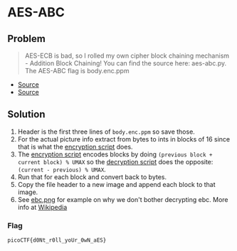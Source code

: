 # AES-ABC

## Problem

> AES-ECB is bad, so I rolled my own cipher block chaining mechanism - Addition Block Chaining! You can find the source here: aes-abc.py. The AES-ABC flag is body.enc.ppm

* [Source](./aes-abc.py)
* [Source](./body.enc.ppm)

## Solution

1. Header is the first three lines of `body.enc.ppm` so save those.
2. For the actual picture info extract from bytes to ints in blocks of 16 since that is what the [encryption script](./aes-abc.py) does.
3. The [encryption script](./aes-abc.py) encodes blocks by doing `(previous block + current block) % UMAX` so the [decryption script](./script.py) does the opposite: `(current - previous) % UMAX`.
4. Run that for each block and convert back to bytes.
5. Copy the file header to a new image and append each block to that image.
6. See [ebc.png](./ebc.png) for example on why we don't bother decrypting ebc. More info at [Wikipedia](https://en.wikipedia.org/wiki/Block_cipher_mode_of_operation)

### Flag

`picoCTF{d0Nt_r0ll_yoUr_0wN_aES}`